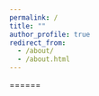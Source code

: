 ```yaml
---
permalink: /
title: ""
author_profile: true
redirect_from: 
  - /about/
  - /about.html
---
```

======

